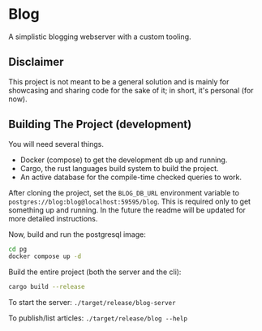 # Blog
A simplistic blogging webserver with a custom tooling.

## Disclaimer
This project is not meant to be a general solution and is mainly for showcasing and sharing code for the sake of it; in short, it's personal (for now).

## Building The Project (development)
You will need several things.
-	Docker (compose) to get the development db up and running.
-	Cargo, the rust languages build system to build the project.
-	An active database for the compile-time checked queries to work.

After cloning the project, set the `BLOG_DB_URL` environment variable to `postgres://blog:blog@localhost:59595/blog`.
This is required only to get something up and running. In the future the readme will be updated for more detailed instructions.

Now, build and run the postgresql image:

```sh
cd pg
docker compose up -d
```

Build the entire project (both the server and the cli):

```sh
cargo build --release
```

To start the server:
`./target/release/blog-server`

To publish/list articles:
`./target/release/blog --help`

